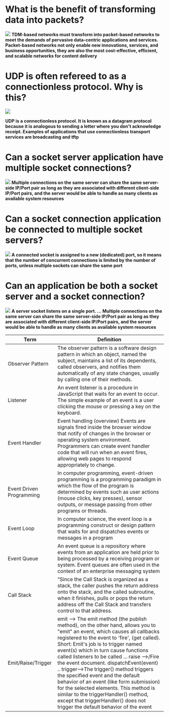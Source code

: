 # What is the benefit of transforming data into packets? 
![](https://paginas.fe.up.pt/~acbrito/laudon/images/fg_08_05.jpg)
**TDM-based networks must transform into packet-based networks to meet the demands of pervasive data-centric applications and services. Packet-based networks not only enable new innovations, services, and business opportunities, they are also the most cost-effective, efficient, and scalable networks for content delivery**

# UDP is often refereed to as a connectionless protocol. Why is this?
![](https://cdn.ttgtmedia.com/rms/onlineimages/whatis-tcp_vs_udp-f_mobile.png)

**UDP is a connectionless protocol. It is known as a datagram protocol because it is analogous to sending a letter where you don't acknowledge receipt. Examples of applications that use connectionless transport services are broadcasting and tftp**

# Can a socket server application have multiple socket connections?
![](https://i.stack.imgur.com/twDR5.png)
**Multiple connections on the same server can share the same server-side IP/Port pair as long as they are associated with different client-side IP/Port pairs, and the server would be able to handle as many clients as available system resources**

# Can a socket connection application be connected to multiple socket servers?
![](http://apachebooster.com/kb/wp-content/uploads/2018/05/how-does-one-server-handle-multiple-connections.jpg)
**A connected socket is assigned to a new (dedicated) port, so it means that the number of concurrent connections is limited by the number of ports, unless multiple sockets can share the same port**

# Can an application be both a socket server and a socket connection? 
![](https://cdn.hackernoon.com/hn-images/0*1fa09gbGxyuYETj7.png)
**A server socket listens on a single port. ... Multiple connections on the same server can share the same server-side IP/Port pair as long as they are associated with different client-side IP/Port pairs, and the server would be able to handle as many clients as available system resources**


| Term       |       Definition             |
| -----------|------------------------------|
|Observer Pattern|The observer pattern is a software design pattern in which an object, named the subject, maintains a list of its dependents, called observers, and notifies them automatically of any state changes, usually by calling one of their methods.|
|Listener|An event listener is a procedure in JavaScript that waits for an event to occur. The simple example of an event is a user clicking the mouse or pressing a key on the keyboard.|
|Event Handler|Event handling (overview) Events are signals fired inside the browser window that notify of changes in the browser or operating system environment. Programmers can create event handler code that will run when an event fires, allowing web pages to respond appropriately to change.|
|Event Driven Programming|In computer programming, event-driven programming is a programming paradigm in which the flow of the program is determined by events such as user actions (mouse clicks, key presses), sensor outputs, or message passing from other programs or threads.|
|Event Loop|In computer science, the event loop is a programming construct or design pattern that waits for and dispatches events or messages in a program|
|Event Queue|An event queue is a repository where events from an application are held prior to being processed by a receiving program or system. Event queues are often used in the context of an enterprise messaging system|
|Call Stack|“Since the Call Stack is organized as a stack, the caller pushes the return address onto the stack, and the called subroutine, when it finishes, pulls or pops the return address off the Call Stack and transfers control to that address.|
|Emit/Raise/Trigger|emit --> The emit method (the publish method), on the other hand, allows you to "emit" an event, which causes all callbacks registered to the event to 'fire', (get called). Short: Emit's job is to trigger named event(s) which in turn cause functions called listeners to be called ... raise -->/Fire the event document. dispatchEvent(event) .. trigger-->The trigger() method triggers the specified event and the default behavior of an event (like form submission) for the selected elements. This method is similar to the triggerHandler() method, except that triggerHandler() does not trigger the default behavior of the event|Subscribe|As a publisher, you create an Observable instance that defines a subscriber function. ... To execute the observable you have created and begin receiving notifications, you call its subscribe() method, passing an observer. This is a JavaScript object that defines the handlers for the notifications you receive|database|PouchDB is an open-source JavaScript database inspired by Apache CouchDB that is designed to run well within the browser. PouchDB was created to help web developers build applications that work as well offline as they do online|